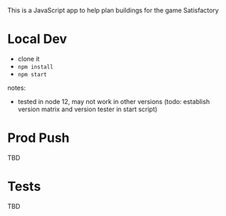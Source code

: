 This is a JavaScript app to help plan buildings for the game Satisfactory


# Local Dev
- clone it
- ```npm install```
- ```npm start```

notes:
- tested in node 12, may not work in other versions (todo: establish version matrix and version tester in start script)


# Prod Push

TBD


# Tests

TBD
